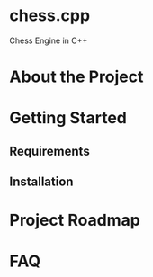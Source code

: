 # chess.cpp
Chess Engine in C++

# About the Project

# Getting Started
## Requirements

## Installation

# Project Roadmap

# FAQ
